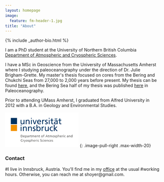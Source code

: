 ```yaml
---
layout: homepage
image:
  feature: fm-header-1.jpg
title: "About"
---
```


<footer role="contentinfo">
  <div class="article-author-bottom">
    {% include _author-bio.html %}
  </div>
</footer>


I am a PhD student at the University of Northern British Columbia [Department of Atmospheric and Cryospheric Sciences](http://acinn.uibk.ac.at/).


I have a MSc in Geoscience from the University of Massachusetts Amherst where I studying paleoceanography under the direction of Dr. Julie Brigham-Grette.
My master's thesis focused on cores from the Bering and Chukchi Seas from 27,000 to 2,000 years before present. My thesis can be found [here](http://www.klima.tu-berlin.de/index.php?show=home_start&lan=en/), and the Bering Sea half of my thesis was published [here](http://www.isae.fr/en) in Paleoceanography.

Prior to attending UMass Amherst, I graduated from Alfred University in 2012 with a B.A. in Geology and Environmental Studies.

![ACINN Logo](/images/acinn_logo.png)
{: .image-pull-right .max-width-20}

### Contact
<p>
#I live in Innsbruck, Austria. You'll find me in my <a href="http://acinn.uibk.ac.at/persons/fabien_maussion">office</a> at the usual
#working hours.  Otherwise, you can reach me at <script>document.write("<n uers=\"znvygb:snovra.znhffvba@hvox.np.ng\">snovra.znhffvba@hvox.np.ng</n>".replace(/[a-zA-Z]/g,function(c){return String.fromCharCode((c<="Z"?90:122)>=(c=c.charCodeAt(0)+13)?c:c-26);}))</script><noscript><span style="unicode-bidi:bidi-override;direction:rtl;">moc.liamg@reyohs</span></noscript>.</p>
